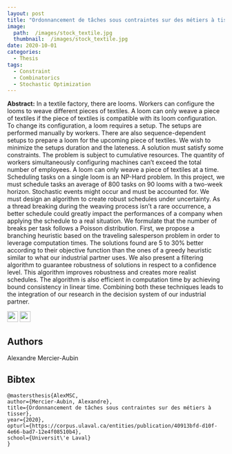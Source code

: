 ```yaml
---
layout: post
title: "Ordonnancement de tâches sous contraintes sur des métiers à tisser"
image: 
  path:  /images/stock_textile.jpg
  thumbnail:  /images/stock_textile.jpg
date: 2020-10-01
categories:
  - Thesis
tags:
  - Constraint
  - Combinatorics
  - Stochastic Optimization
---
```


**Abstract:** In a textile factory, there are looms. Workers can configure the looms to weave different pieces of
textiles. A loom can only weave a piece of textiles if the piece of textiles is compatible with its loom
configuration. To change its configuration, a loom requires a setup. The setups are performed manually
by workers. There are also sequence-dependent setups to prepare a loom for the upcoming piece of
textiles. We wish to minimize the setups duration and the lateness. A solution must satisfy some
constraints. The problem is subject to cumulative resources. The quantity of workers simultaneously
configuring machines can’t exceed the total number of employees. A loom can only weave a piece
of textiles at a time. Scheduling tasks on a single loom is an NP-Hard problem. In this project, we
must schedule tasks an average of 800 tasks on 90 looms with a two-week horizon. Stochastic events
might occur and must be accounted for. We must design an algorithm to create robust schedules under
uncertainty. As a thread breaking during the weaving process isn’t a rare occurrence, a better schedule
could greatly impact the performances of a company when applying the schedule to a real situation.
We formulate that the number of breaks per task follows a Poisson distribution. First, we propose
a branching heuristic based on the traveling salesperson problem in order to leverage computation
times. The solutions found are 5 to 30% better according to their objective function than the ones of
a greedy heuristic similar to what our industrial partner uses. We also present a filtering algorithm to
guarantee robustness of solutions in respect to a confidence level. This algorithm improves robustness
and creates more realist schedules. The algorithm is also efficient in computation time by achieving
bound consistency in linear time. Combining both these techniques leads to the integration of our
research in the decision system of our industrial partner.

[<img src="/Work/icons/pdf.png" width="25"/>](/Work/papers/MasterThesis.pdf)
[<img src="/Work/icons/link.png" width="25"/>](https://corpus.ulaval.ca/entities/publication/40913bfd-d10f-4e66-bad7-12e4f08510b4)

## Authors
Alexandre Mercier-Aubin

## Bibtex
```
@mastersthesis{AlexMSC,
author={Mercier-Aubin, Alexandre},
title={Ordonnancement de tâches sous contraintes sur des métiers à tisser},
year={2020},
opturl={https://corpus.ulaval.ca/entities/publication/40913bfd-d10f-4e66-bad7-12e4f08510b4},
school={Universit\'e Laval}
}
```